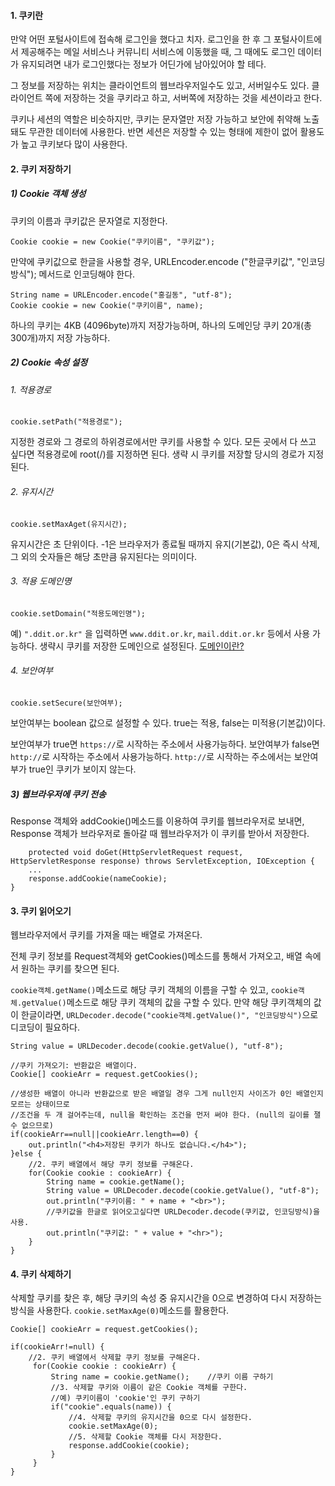 #### 1. 쿠키란
만약 어떤 포털사이트에 접속해 로그인을 했다고 치자.
로그인을 한 후 그 포털사이트에서 제공해주는 메일 서비스나 커뮤니티 서비스에 이동했을 때, 그 때에도 로그인 데이터가 유지되려면 내가 로그인했다는 정보가 어딘가에 남아있어야 할 테다.

그 정보를 저장하는 위치는 클라이언트의 웹브라우저일수도 있고, 서버일수도 있다.
클라이언트 쪽에 저장하는 것을 쿠키라고 하고, 서버쪽에 저장하는 것을 세션이라고 한다.

쿠키나 세션의 역할은 비슷하지만, 쿠키는 문자열만 저장 가능하고 보안에 취약해 노출돼도 무관한 데이터에 사용한다. 반면 세션은 저장할 수 있는 형태에 제한이 없어 활용도가 높고 쿠키보다 많이 사용한다.

#### 2. 쿠키 저장하기
##### 1) Cookie 객체 생성
쿠키의 이름과 쿠키값은 문자열로 지정한다.
```
Cookie cookie = new Cookie("쿠키이름", "쿠키값");
```

만약에 쿠키값으로 한글을 사용할 경우, URLEncoder.encode ("한글쿠키값", "인코딩방식"); 메서드로 인코딩해야 한다.
```
String name = URLEncoder.encode("홍길동", "utf-8");
Cookie cookie = new Cookie("쿠키이름", name);
```

하나의 쿠키는 4KB (4096byte)까지 저장가능하며,
하나의 도메인당 쿠키 20개(총 300개)까지 저장 가능하다.

##### 2) Cookie 속성 설정
###### 1. 적용경로
```
cookie.setPath("적용경로");
```
지정한 경로와 그 경로의 하위경로에서만 쿠키를 사용할 수 있다.
모든 곳에서 다 쓰고 싶다면 적용경로에 root(/)를 지정하면 된다.
생략 시 쿠키를 저장할 당시의 경로가 지정된다.

###### 2. 유지시간
```
cookie.setMaxAget(유지시간);
```
유지시간은 초 단위이다.
-1은 브라우저가 종료될 때까지 유지(기본값), 0은 즉시 삭제,
그 외의 숫자들은 해당 초만큼 유지된다는 의미이다.

###### 3. 적용 도메인명
```
cookie.setDomain("적용도메인명");
```
예) ``".ddit.or.kr"`` 을 입력하면  ``www.ddit.or.kr``, ``mail.ddit.or.kr`` 등에서 사용 가능하다.
생략시 쿠키를 저장한 도메인으로 설정된다.
[도메인이란?](https://terms.naver.com/entry.naver?docId=67316&cid=43667&categoryId=43667)

###### 4. 보안여부
```
cookie.setSecure(보안여부);
```
보안여부는 boolean 값으로 설정할 수 있다.
true는 적용, false는 미적용(기본값)이다.

보안여부가 true면 ``https://``로 시작하는 주소에서 사용가능하다.
보안여부가 false면 ``http://``로 시작하는 주소에서 사용가능하다.
``http://``로 시작하는 주소에서는 보안여부가 true인 쿠키가 보이지 않는다.
##### 3) 웹브라우저에 쿠키 전송

Response 객체와 addCookie()메소드를 이용하여 쿠키를 웹브라우저로 보내면,
Response 객체가 브라우저로 돌아갈 때 웹브라우저가 이 쿠키를 받아서 저장한다.
```
	protected void doGet(HttpServletRequest request, HttpServletResponse response) throws ServletException, IOException {
	...
	response.addCookie(nameCookie);
}
```

#### 3. 쿠키 읽어오기
웹브라우저에서 쿠키를 가져올 때는 배열로 가져온다.

전체 쿠키 정보를 Request객체와 getCookies()메소드를 통해서 가져오고,
배열 속에서 원하는 쿠키를 찾으면 된다.

``cookie객체.getName()``메소드로 해당 쿠키 객체의 이름을 구할 수 있고,
``cookie객체.getValue()``메소드로 해당 쿠키 객체의 값을 구할 수 있다.
만약 해당 쿠키객체의 값이 한글이라면,
``URLDecoder.decode("cookie객체.getValue()", "인코딩방식")``으로 디코딩이 필요하다.

```
String value = URLDecoder.decode(cookie.getValue(), "utf-8");	
```


```
//쿠키 가져오기: 반환값은 배열이다.
Cookie[] cookieArr = request.getCookies();

//생성한 배열이 아니라 반환값으로 받은 배열일 경우 그게 null인지 사이즈가 0인 배열인지 모르는 상태이므로
//조건을 두 개 걸어주는데, null을 확인하는 조건을 먼저 써야 한다. (null의 길이를 잴 수 없으므로)
if(cookieArr==null||cookieArr.length==0) {
	out.println("<h4>저장된 쿠키가 하나도 없습니다.</h4>");
}else {
	//2. 쿠키 배열에서 해당 쿠키 정보를 구해온다.
	for(Cookie cookie : cookieArr) {
		String name = cookie.getName(); 
		String value = URLDecoder.decode(cookie.getValue(), "utf-8");	
		out.println("쿠키이름: " + name + "<br>");
		//쿠키값을 한글로 읽어오고싶다면 URLDecoder.decode(쿠키값, 인코딩방식)을 사용.
		out.println("쿠키값: " + value + "<hr>");
	}
}

```


#### 4. 쿠키 삭제하기
삭제할 쿠키를 찾은 후,
해당 쿠키의 속성 중 유지시간을 0으로 변경하여 다시 저장하는 방식을 사용한다.
``cookie.setMaxAge(0)``메소드를 활용한다.

```
Cookie[] cookieArr = request.getCookies();

if(cookieArr!=null) {
	//2. 쿠키 배열에서 삭제할 쿠키 정보를 구해온다.
	 for(Cookie cookie : cookieArr) {
		 String name = cookie.getName();	//쿠키 이름 구하기
		 //3. 삭제할 쿠키와 이름이 같은 Cookie 객체를 구한다.
		 //예) 쿠키이름이 'cookie'인 쿠키 구하기
		 if("cookie".equals(name)) {
			 //4. 삭제할 쿠키의 유지시간을 0으로 다시 설정한다.
			 cookie.setMaxAge(0);
			 //5. 삭제할 Cookie 객체를 다시 저장한다.
			 response.addCookie(cookie);
		 }
	 }
}
```